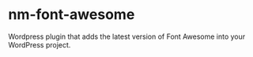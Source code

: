 # nm-font-awesome
Wordpress plugin that adds the latest version of Font Awesome into your WordPress project.
